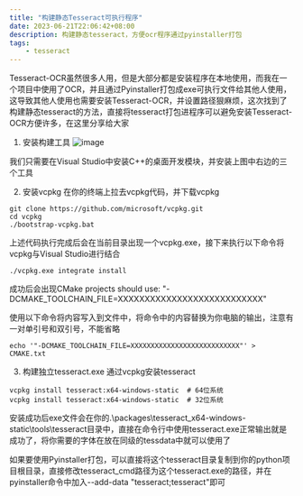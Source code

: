 ```yaml
---
title: "构建静态Tesseract可执行程序"
date: 2023-06-21T22:06:42+08:00
description: 构建静态tesseract，方便ocr程序通过pyinstaller打包
tags:
    - tesseract
---
```


Tesseract-OCR虽然很多人用，但是大部分都是安装程序在本地使用，而我在一个项目中使用了OCR，并且通过Pyinstaller打包成exe可执行文件给其他人使用，这导致其他人使用也需要安装Tesseract-OCR，并设置路径狠麻烦，这次找到了构建静态tesseract的方法，直接将tesseract打包进程序可以避免安装Tesseract-OCR方便许多，在这里分享给大家


1. 安装构建工具
![image](https://monster.aiur.site/20230621222303.png)

我们只需要在Visual Studio中安装C++的桌面开发模块，并安装上图中右边的三个工具

2. 安装vcpkg
在你的终端上拉去vcpkg代码，并下载vcpkg
```
git clone https://github.com/microsoft/vcpkg.git
cd vcpkg
./bootstrap-vcpkg.bat
```

上述代码执行完成后会在当前目录出现一个vcpkg.exe，接下来执行以下命令将vcpkg与Visual Studio进行结合

```
./vcpkg.exe integrate install
```

成功后会出现CMake projects should use: "-DCMAKE_TOOLCHAIN_FILE=XXXXXXXXXXXXXXXXXXXXXXXXXXX"

使用以下命令将内容写入到文件中，将命令中的内容替换为你电脑的输出，注意有一对单引号和双引号，不能省略
```
echo '"-DCMAKE_TOOLCHAIN_FILE=XXXXXXXXXXXXXXXXXXXXXXXXXXX"' > CMAKE.txt
```

3. 构建独立tesseract.exe
通过vcpkg安装tesseract
```
vcpkg install tesseract:x64-windows-static  # 64位系统
vcpkg install tesseract:x64-windows-static  # 32位系统
```

安装成功后exe文件会在你的.\packages\tesseract_x64-windows-static\tools\tesseract目录中，直接在命令行中使用tesseract.exe正常输出就是成功了，将你需要的字体在放在同级的tessdata中就可以使用了

如果要使用Pyinstaller打包，可以直接将这个tesseract目录复制到你的python项目根目录，直接修改tesseract_cmd路径为这个tesseract.exe的路径，并在pyinstaller命令中加入--add-data "tesseract;tesseract"即可